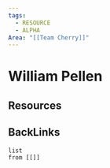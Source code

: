 ```yaml
---
tags:
  - RESOURCE
  - ALPHA
Area: "[[Team Cherry]]"
---
```


# William Pellen


## Resources


## BackLinks

```dataview
list
from [[]]
```


